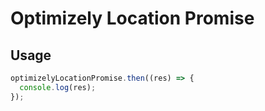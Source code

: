 # Optimizely Location Promise

## Usage

```js
optimizelyLocationPromise.then((res) => {
  console.log(res);
});
```